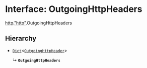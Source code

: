 # Interface: OutgoingHttpHeaders

[http](../modules/http.md).["http"](../modules/http._http_.md).OutgoingHttpHeaders

## Hierarchy

- [`Dict`](globals.Dict.md)<[`OutgoingHttpHeader`](../modules/http._http_.md#outgoinghttpheader)\>

  ↳ **`OutgoingHttpHeaders`**
